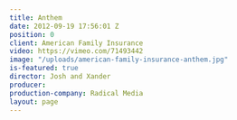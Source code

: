 ```yaml
---
title: Anthem
date: 2012-09-19 17:56:01 Z
position: 0
client: American Family Insurance
video: https://vimeo.com/71493442
image: "/uploads/american-family-insurance-anthem.jpg"
is-featured: true
director: Josh and Xander
producer:
production-company: Radical Media
layout: page
---
```


